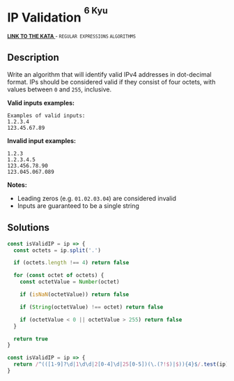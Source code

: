<h1>IP Validation <sup><sup>6 Kyu</sup></sup></h1>

<sup>
  <a href="https://www.codewars.com/kata/515decfd9dcfc23bb6000006">
    <strong>LINK TO THE KATA</strong>
  </a> - <code>REGULAR EXPRESSIONS</code> <code>ALGORITHMS</code>
</sup>

## Description

Write an algorithm that will identify valid IPv4 addresses in dot-decimal format. IPs should be considered valid if they consist of four octets, with values between `0` and `255`, inclusive.

**Valid inputs examples:**

```
Examples of valid inputs:
1.2.3.4
123.45.67.89
```

**Invalid input examples:**

```
1.2.3
1.2.3.4.5
123.456.78.90
123.045.067.089
```

**Notes:**

- Leading zeros (e.g. `01.02.03.04`) are considered invalid
- Inputs are guaranteed to be a single string

## Solutions

```javascript
const isValidIP = ip => {
  const octets = ip.split('.')

  if (octets.length !== 4) return false

  for (const octet of octets) {
    const octetValue = Number(octet)

    if (isNaN(octetValue)) return false

    if (String(octetValue) !== octet) return false

    if (octetValue < 0 || octetValue > 255) return false
  }

  return true
}
```

```javascript
const isValidIP = ip => {
  return /^(([1-9]?\d|1\d\d|2[0-4]\d|25[0-5])(\.(?!$)|$)){4}$/.test(ip)
}
```

